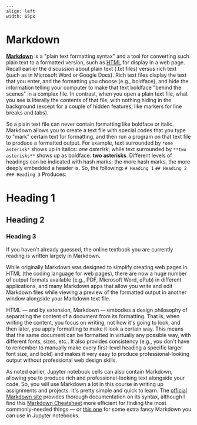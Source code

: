 ```{figure} images/markdown_logo.png
---
align: left
width: 65px
```
# Markdown

[**Markdown**](https://daringfireball.net/projects/markdown/) is a "plain text formatting syntax" and a tool for converting such plain text to a formatted version, such as [HTML](https://en.wikipedia.org/wiki/HTML) for display in a web page. Recall earlier the discussion about plain text (.txt files) versus rich text (such as in Microsoft Word or Google Docs). Rich text files display the text that you enter, and the formatting you choose (e.g., boldface), and hide the information telling your computer to make that text boldface "behind the scenes" in a complex file. In contrast, when you open a plain text file, what you see is literally the contents of that file, with nothing hiding in the background (except for a couple of hidden features, like markers for line breaks and tabs).

So a plain text file can never contain formatting like boldface or italic. Markdown allows you to create a text file with special codes that you type to "mark" certain text for formatting, and then run a program on that text file to produce a formatted output. For example, text surrounded by `*one asterisk*` shows up in italics: *one asterisk*; while text surrounded by `**two asterisks**` shows up as boldface: **two asterisks**. Different levels of headings can be indicated with hash marks; the more hash marks, the more deeply embedded a header is. So, the following:
`# Heading 1`
`## Heading 2`
`### Heading 3`
 Produces:
 # Heading 1
 ## Heading 2
 ### Heading 3


 If you haven't already guessed, the online textbook you are currently reading is written largely in Markdown.

While originally Markdown was designed to simplify creating web pages in HTML (the coding language for web pages), there are now a huge number of output formats available (e.g., PDF, Microsoft Word, ePub) in different applications, and many Markdown apps that allow you write and edit Markdown files while viewing a preview of the formatted output in another window alongside your Markdown text file.

HTML — and by extension, Markdown — embodies a design philosophy of separating the content of a document from its formatting. That is, when writing the content, you focus on writing, not how it's going to look, and then later, you apply formatting to make it look a certain way. This means that the same document can be formatted in virtually any possible way, with different fonts, sizes, etc.. It also provides consistency (e.g., you don't have to remember to manually make every first-level heading a specific larger font size, and bold) and makes it very easy to produce professional-looking output without professional web design skills.

 As noted earlier, Jupyter notebook cells can also contain Markdown, allowing you to produce rich and professional-looking text alongside your code. So, you will use Markdown a lot in this course in writing up assignments and projects. It's pretty simple and quick to learn. The [official Markdown site](https://daringfireball.net/projects/markdown/syntax) provides thorough documentation on its syntax, although I find this [Markdown Cheatsheet](https://www.markdownguide.org/cheat-sheet/) more efficient for finding the most commonly-needed things — or [this one](https://www.ibm.com/support/knowledgecenter/en/SSGNPV_2.0.0/dsx/markd-jupyter.html) for some extra fancy Markdown you can use in Jupyter notebooks.
